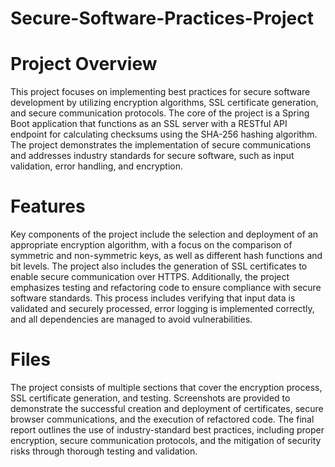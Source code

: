 # Secure-Software-Practices-Project

# Project Overview
This project focuses on implementing best practices for secure software development by utilizing encryption algorithms, SSL certificate generation, and secure communication protocols. The core of the project is a Spring Boot application that functions as an SSL server with a RESTful API endpoint for calculating checksums using the SHA-256 hashing algorithm. The project demonstrates the implementation of secure communications and addresses industry standards for secure software, such as input validation, error handling, and encryption.

# Features
Key components of the project include the selection and deployment of an appropriate encryption algorithm, with a focus on the comparison of symmetric and non-symmetric keys, as well as different hash functions and bit levels. The project also includes the generation of SSL certificates to enable secure communication over HTTPS. Additionally, the project emphasizes testing and refactoring code to ensure compliance with secure software standards. This process includes verifying that input data is validated and securely processed, error logging is implemented correctly, and all dependencies are managed to avoid vulnerabilities.

# Files
The project consists of multiple sections that cover the encryption process, SSL certificate generation, and testing. Screenshots are provided to demonstrate the successful creation and deployment of certificates, secure browser communications, and the execution of refactored code. The final report outlines the use of industry-standard best practices, including proper encryption, secure communication protocols, and the mitigation of security risks through thorough testing and validation.
